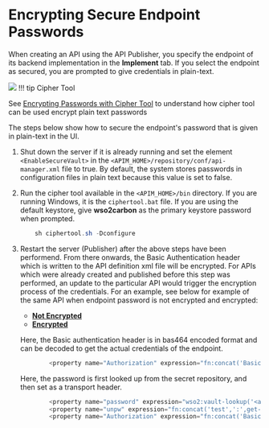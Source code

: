# Encrypting Secure Endpoint Passwords

When creating an API using the API Publisher, you specify the endpoint of its backend implementation in the **Implement** tab. If you select the endpoint as secured, you are prompted to give credentials in plain-text.

![](/assets/attachments/103334881/103334882.png)
!!! tip
Cipher Tool

See [Encrypting Passwords with Cipher Tool](https://docs.wso2.com/display/ADMIN44x/Encrypting+Passwords+with+Cipher+Tool) to understand how cipher tool can be used encrypt plain text passwords


The steps below show how to secure the endpoint's password that is given in plain-text in the UI.

1.  Shut down the server if it is already running and set the element `<EnableSecureVault>` in the `<APIM_HOME>/repository/conf/api-manager.xml` file to true. By default, the system stores passwords in configuration files in plain text because this value is set to false.
2.  Run the cipher tool available in the `<APIM_HOME>/bin` directory. If you are running Windows, it is the `ciphertool.bat` file. If you are using the default keystore, give **wso2carbon** as the primary keystore password when prompted.

    ``` java
        sh ciphertool.sh -Dconfigure
    ```

3.  Restart the server (Publisher) after the above steps have been performend. From there onwards, the Basic Authentication header which is written to the API definition xml file will be encrypted. For APIs which were already created and published before this step was performed, an update to the particular API would trigger the encryption process of the credentials. For an example, see below for example of the same API when endpoint password is not encrypted and encrypted:

    -   [**Not Encrypted**](#d121c149c1af4202afc8a431b48e1e59)
    -   [**Encrypted**](#8d53c1dac3684a05bcc0d633e6e250b2)

    Here, the Basic authentication header is in bas464 encoded format and can be decoded to get the actual credentials of the endpoint.

    ``` java
            <property name="Authorization" expression="fn:concat('Basic ', 'dGVzdDp0ZXN0MTIz')" scope="transport"/>
    ```

    Here, the password is first looked up from the secret repository, and then set as a transport header.

    ``` java
            <property name="password" expression="wso2:vault-lookup('<api-identifier>')"/>
            <property name="unpw" expression="fn:concat('test',':',get-property('password'))"/>
            <property name="Authorization" expression="fn:concat('Basic ', base64Encode(get-property('unpw')))" scope="transport"/>
    ```


